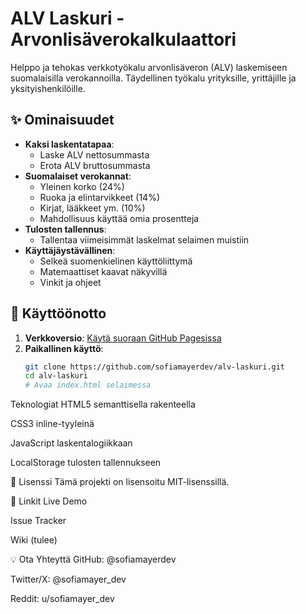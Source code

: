 # ALV Laskuri - Arvonlisäverokalkulaattori

Helppo ja tehokas verkkotyökalu arvonlisäveron (ALV) laskemiseen suomalaisilla verokannoilla. Täydellinen työkalu yrityksille, yrittäjille ja yksityishenkilöille.

## ✨ Ominaisuudet

- **Kaksi laskentatapaa**:
  - Laske ALV nettosummasta
  - Erota ALV bruttosummasta
- **Suomalaiset verokannat**:
  - Yleinen korko (24%)
  - Ruoka ja elintarvikkeet (14%)
  - Kirjat, lääkkeet ym. (10%)
  - Mahdollisuus käyttää omia prosentteja
- **Tulosten tallennus**:
  - Tallentaa viimeisimmät laskelmat selaimen muistiin
- **Käyttäjäystävällinen**:
  - Selkeä suomenkielinen käyttöliittymä
  - Matemaattiset kaavat näkyvillä
  - Vinkit ja ohjeet

## 🚀 Käyttöönotto

1. **Verkkoversio**: [Käytä suoraan GitHub Pagesissa](https://sofiamayerdev.github.io/alv-laskuri)
2. **Paikallinen käyttö**:
   ```bash
   git clone https://github.com/sofiamayerdev/alv-laskuri.git
   cd alv-laskuri
   # Avaa index.html selaimessa

Teknologiat
HTML5 semanttisella rakenteella

CSS3 inline-tyyleinä

JavaScript laskentalogiikkaan

LocalStorage tulosten tallennukseen

📝 Lisenssi
Tämä projekti on lisensoitu MIT-lisenssillä.

🔗 Linkit
Live Demo

Issue Tracker

Wiki (tulee)

💡 Ota Yhteyttä
GitHub: @sofiamayerdev

Twitter/X: @sofiamayer_dev

Reddit: u/sofiamayer_dev
   
